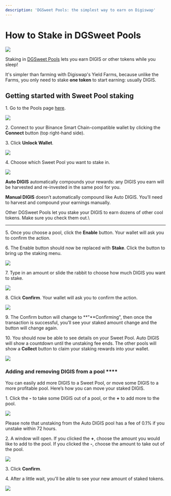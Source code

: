 ```yaml
---
description: 'DGSweet Pools: the simplest way to earn on Digiswap'
---
```


# How to Stake in DGSweet Pools

![](<../../.gitbook/assets/docs masthead (15) (1).png>)

Staking in [DGSweet Pools](https://docs.digiswap.finance/products/sweet-pool) lets you earn DIGIS or other tokens while you sleep!

It's simpler than farming with Digiswap's Yield Farms, because unlike the Farms, you only need to stake **one token** to start earning: usually DIGIS.

## **Getting started with Sweet Pool staking**

1\. Go to the Pools page [here](https://dex.digiswap.finance/pools).

![](<../../.gitbook/assets/image (18).png>)

2\. Connect to your Binance Smart Chain-compatible wallet by clicking the **Connect** button (top right-hand side).

3\. Click **Unlock Wallet**.

![](<../../.gitbook/assets/image (30).png>)

4\. Choose which Sweet Pool you want to stake in.

![](<../../.gitbook/assets/image (20).png>)

**Auto DIGIS** automatically compounds your rewards: any DIGIS you earn will be harvested and re-invested in the same pool for you.

**Manual DIGIS** doesn’t automatically compound like Auto DIGIS. You’ll need to harvest and compound your earnings manually.

Other DGSweet Pools let you stake your DIGIS to earn dozens of other cool tokens. Make sure you check them out.\
****

5\. Once you choose a pool, click the **Enable** button. Your wallet will ask you to confirm the action.

6\. The Enable button should now be replaced with **Stake**. Click the button to bring up the staking menu.

![](<../../.gitbook/assets/image (22).png>)

7\. Type in an amount or slide the rabbit to choose how much DIGIS you want to stake.

![](<../../.gitbook/assets/image (23).png>)

8\. Click **Confirm**. Your wallet will ask you to confirm the action.

![](<../../.gitbook/assets/image (22) (1).png>)

9\. The Confirm button will change to **"**Confirming", then once the transaction is successful, you’ll see your staked amount change and the button will change again.

10\. You should now be able to see details on your Sweet Pool. Auto DIGIS will show a countdown until the unstaking fee ends. The other pools will show a **Collect** button to claim your staking rewards into your wallet.

![](<../../.gitbook/assets/image (59).png>)

### **Adding and removing DIGIS from a pool** ****

You can easily  add more DIGIS to a Sweet Pool, or move some DIGIS to a more profitable pool. Here’s how you can move your staked DIGIS.

1\. Click the **-** to take some DIGIS out of a pool, or the **+** to add more to the pool.

![](<../../.gitbook/assets/image (26).png>)

Please note that unstaking from the Auto DIGIS pool has a fee of 0.1% if you unstake within 72 hours.

2\. A window will open. If you clicked the **+**, choose the amount you would like to add to the pool. If you clicked the **-**, choose the amount to take out of the pool.

![](<../../.gitbook/assets/image (27).png>)

3\. Click **Confirm**.

4\. After a little wait, you'll be able to see your new amount of staked tokens.

![](<../../.gitbook/assets/image (29).png>)
